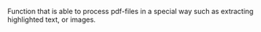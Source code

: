 Function that is able to process pdf-files in a special way such as extracting highlighted text, or images.

